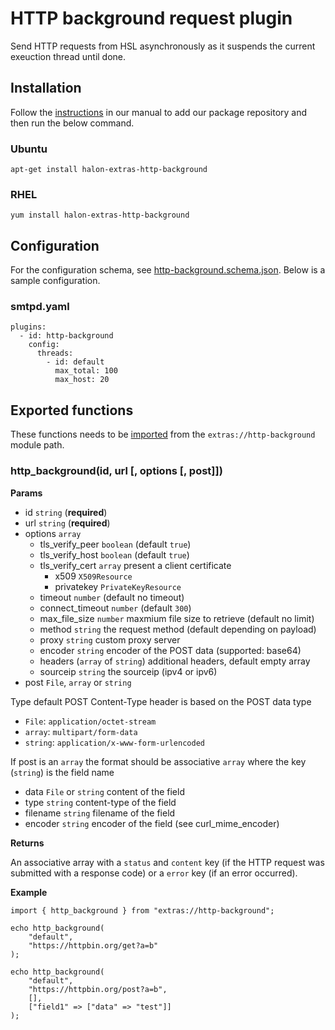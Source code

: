 # HTTP background request plugin

Send HTTP requests from HSL asynchronously as it suspends the current exeuction thread until done.

## Installation

Follow the [instructions](https://docs.halon.io/manual/comp_install.html#installation) in our manual to add our package repository and then run the below command.

### Ubuntu

```
apt-get install halon-extras-http-background
```

### RHEL

```
yum install halon-extras-http-background
```

## Configuration

For the configuration schema, see [http-background.schema.json](http-background.schema.json). Below is a sample configuration.

### smtpd.yaml

```
plugins:
  - id: http-background
    config:
      threads:
        - id: default
          max_total: 100
          max_host: 20
```

## Exported functions

These functions needs to be [imported](https://docs.halon.io/hsl/structures.html#import) from the `extras://http-background` module path.

### http_background(id, url [, options [, post]])

**Params**

- id `string` (**required**)
- url `string` (**required**)
- options `array` 
    - tls_verify_peer `boolean` (default `true`)
    - tls_verify_host `boolean` (default `true`)
    - tls_verify_cert `array` present a client certificate
        - x509 `X509Resource`
        - privatekey `PrivateKeyResource`
    - timeout `number` (default no timeout)
    - connect_timeout `number` (default `300`)
    - max_file_size `number` maxmium file size to retrieve (default no limit)
    - method `string` the request method (default depending on payload)
    - proxy `string` custom proxy server
    - encoder `string` encoder of the POST data (supported: base64)
    - headers (`array` of `string`) additional headers, default empty array
    - sourceip `string` the sourceip (ipv4 or ipv6)
- post `File`, `array` or `string`

Type default POST Content-Type header is based on the POST data type

  - `File`: `application/octet-stream`
  - `array`: `multipart/form-data`
  - `string`: `application/x-www-form-urlencoded`

If post is an `array` the format should be associative `array` where the key (`string`) is the field name

  - data `File` or `string` content of the field
  - type `string` content-type of the field
  - filename `string` filename of the field
  - encoder `string` encoder of the field (see curl_mime_encoder)

**Returns**

An associative array with a `status` and `content` key (if the HTTP request was submitted with a response code) or a `error` key (if an error occurred).

**Example**

```
import { http_background } from "extras://http-background";

echo http_background(
    "default",
    "https://httpbin.org/get?a=b"
);

echo http_background(
    "default",
    "https://httpbin.org/post?a=b",
    [],
    ["field1" => ["data" => "test"]]
);
```
